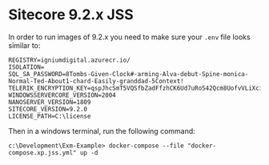 # Sitecore 9.2.x JSS

In order to run images of 9.2.x you need to make sure your `.env` file looks similar to:

``` (.env)
REGISTRY=igniumdigital.azurecr.io/
ISOLATION=
SQL_SA_PASSWORD=8Tombs-Given-Clock#-arming-Alva-debut-Spine-monica-Normal-Ted-About1-chard-Easily-granddad-5Context!
TELERIK_ENCRYPTION_KEY=qspJhcSmT5VQSfbZadFfzhCK6Ud7uRoS42Qcm8UofvVLiXciUBcUeZELsTo8KD9o6KderQr9Z8uZ9CHisFJNRz46WTZ5qCRufRFt
WINDOWSSERVERCORE_VERSION=2004
NANOSERVER_VERSION=1809
SITECORE_VERSION=9.2.0
LICENSE_PATH=C:\license
```

Then in a windows terminal, run the following command:

``` (docker-compose)
c:\Development\Exm-Example> docker-compose --file "docker-compose.xp.jss.yml" up -d
```